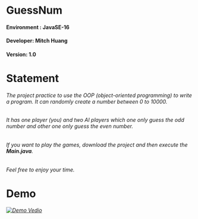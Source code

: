 # GuessNum
#### Environment : JavaSE-16
#### Developer: Mitch Huang
#### Version: 1.0
# Statement
###### The project practice to use the OOP (object-oriented programming) to write a program. It can randomly create a number between 0 to 10000.
###### It has one player (you) and two AI players which one only guess the odd number and other one only guess the even number.
###### If you want to play the games, download the project and then execute the **Main.java**.
###### Feel free to enjoy your time.
# Demo
###### [![Demo Vedio](https://i.imgur.com/5Ex4T6h.png)](https://www.youtube.com/embed/UM7_GysSM7k)
